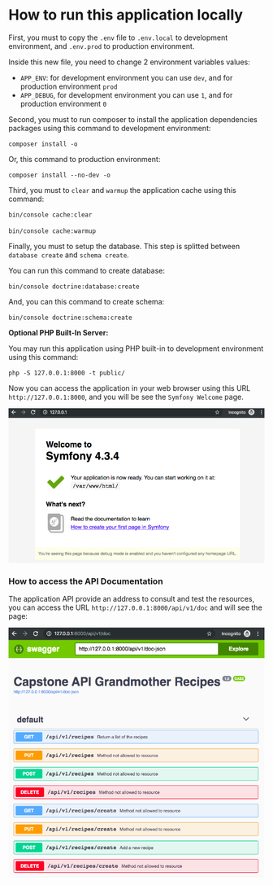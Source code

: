 # How to run this application locally

First, you must to copy the `.env` file to `.env.local` to development environment, and `.env.prod`  to production environment.

Inside this new file, you need to change 2 environment variables values: 
   
   * `APP_ENV`: for development environment you can use `dev`, and for production environment `prod`
   * `APP_DEBUG`, for development environment you can use `1`, and for production environment `0` 

Second, you must to run composer to install the application dependencies packages using this command to development environment:

```
composer install -o
```

Or, this command to production environment:

```
composer install --no-dev -o
``` 

Third, you must to `clear` and `warmup` the application cache using this command:

```
bin/console cache:clear

bin/console cache:warmup
```

Finally, you must to setup the database. This step is splitted between `database create` and `schema create`.

You can run this command to create database:

```
bin/console doctrine:database:create
```

And, you can this command to create schema:

```
bin/console doctrine:schema:create
```


**Optional PHP Built-In Server:** 

You may run this application using PHP built-in to development environment using this command:

```
php -S 127.0.0.1:8000 -t public/
```

Now you can access the application in your web browser using this URL `http://127.0.0.1:8000`, and you will be see the `Symfony Welcome` page.

![alt text][api-grandmother-recipe-symfony-welcome-page]

[api-grandmother-recipe-symfony-welcome-page]: ./img/api-grandmother-recipe-symfony-welcome-page.png "Symfony Welcome Page"

### How to access the API Documentation

The application API provide an address to consult and test the resources, you can access the URL `http://127.0.0.1:8000/api/v1/doc` and will see the page:

![alt text][api-v1-doc]

[api-v1-doc]: ./img/api-v1-doc.png "API Doc"